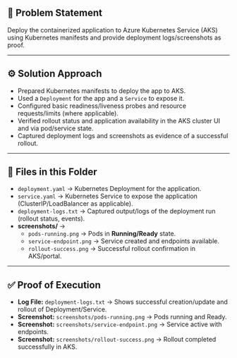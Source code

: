 ## 📌 Problem Statement
Deploy the containerized application to Azure Kubernetes Service (AKS) using Kubernetes manifests and provide deployment logs/screenshots as proof.

---

## ⚙️ Solution Approach
- Prepared Kubernetes manifests to deploy the app to AKS.
- Used a `Deployment` for the app and a `Service` to expose it.
- Configured basic readiness/liveness probes and resource requests/limits (where applicable).
- Verified rollout status and application availability in the AKS cluster UI and via pod/service state.
- Captured deployment logs and screenshots as evidence of a successful rollout.

---

## 📂 Files in this Folder
- `deployment.yaml` → Kubernetes Deployment for the application.
- `service.yaml` → Kubernetes Service to expose the application (ClusterIP/LoadBalancer as applicable).
- `deployment-logs.txt` → Captured output/logs of the deployment run (rollout status, events).
- **screenshots/** →  
  - `pods-running.png` → Pods in **Running/Ready** state.  
  - `service-endpoint.png` → Service created and endpoints available.  
  - `rollout-success.png` → Successful rollout confirmation in AKS/portal.  

---

## ✅ Proof of Execution
- **Log File:** `deployment-logs.txt` → Shows successful creation/update and rollout of Deployment/Service.
- **Screenshot:** `screenshots/pods-running.png` → Pods running and Ready.
- **Screenshot:** `screenshots/service-endpoint.png` → Service active with endpoints.
- **Screenshot:** `screenshots/rollout-success.png` → Rollout completed successfully in AKS.

